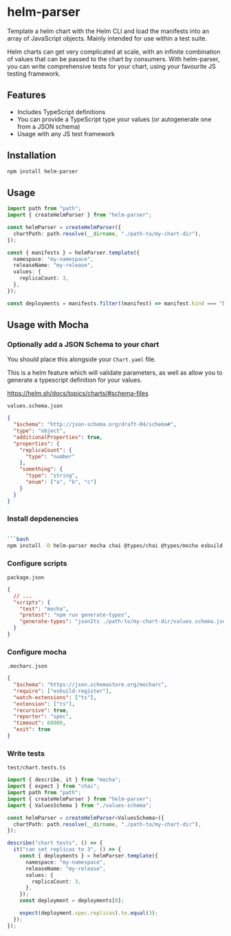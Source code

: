 # helm-parser

Template a helm chart with the Helm CLI and load the manifests into an array of JavaScript objects. Mainly intended for use within a test suite.

Helm charts can get very complicated at scale, with an infinite combination of values that can be passed to the chart by consumers. With helm-parser, you can write comprehensive tests for your chart, using your favourite JS testing framework.

## Features

- Includes TypeScript definitions
- You can provide a TypeScript type your values (or autogenerate one from a JSON schema)
- Usage with any JS test framework

## Installation

```bash
npm install helm-parser
```

## Usage

```ts
import path from "path";
import { createHelmParser } from "helm-parser";

const helmParser = createHelmParser({
  chartPath: path.resolve(__dirname, "./path-to/my-chart-dir"),
});

const { manifests } = helmParser.template({
  namespace: "my-namespace",
  releaseName: "my-release",
  values: {
    replicaCount: 3,
  },
});

const deployments = manifests.filter((manifest) => manifest.kind === "Deployment");
```

## Usage with Mocha

### Optionally add a JSON Schema to your chart

You should place this alongside your `Chart.yaml` file.

This is a helm feature which will validate parameters, as well as allow you to generate a typescript definition for your values.

<https://helm.sh/docs/topics/charts/#schema-files>

`values.schema.json`

```json
{
  "$schema": "http://json-schema.org/draft-04/schema#",
  "type": "object",
  "additionalProperties": true,
  "properties": {
    "replicaCount": {
      "type": "number"
    },
    "something": {
      "type": "string",
      "enum": ["a", "b", "c"]
    }
  }
}
```

### Install depdenencies

````bash

```bash
npm install -D helm-parser mocha chai @types/chai @types/mocha esbuild esbuild-register json-schema-to-typescript typescript
````

### Configure scripts

`package.json`

```json
{
  // ...
  "scripts": {
    "test": "mocha",
    "pretest": "npm run generate-types",
    "generate-types": "json2ts ./path-to/my-chart-dir/values.schema.json > ./test/values-schema.d.ts"
  }
}
```

### Configure mocha

`.mocharc.json`

```json
{
  "$schema": "https://json.schemastore.org/mocharc",
  "require": ["esbuild-register"],
  "watch-extensions": ["ts"],
  "extension": ["ts"],
  "recursive": true,
  "reporter": "spec",
  "timeout": 60000,
  "exit": true
}
```

### Write tests

`test/chart.tests.ts`

```ts
import { describe, it } from "mocha";
import { expect } from "chai";
import path from "path";
import { createHelmParser } from "helm-parser";
import { ValuesSchema } from "./values-schema";

const helmParser = createHelmParser<ValuesSchema>({
  chartPath: path.resolve(__dirname, "./path-to/my-chart-dir"),
});

describe("chart tests", () => {
  it("can set replicas to 3", () => {
    const { deployments } = helmParser.template({
      namespace: "my-namespace",
      releaseName: "my-release",
      values: {
        replicaCount: 3,
      },
    });
    const deployment = deployments[0];

    expect(deployment.spec.replicas).to.equal(3);
  });
});
```
